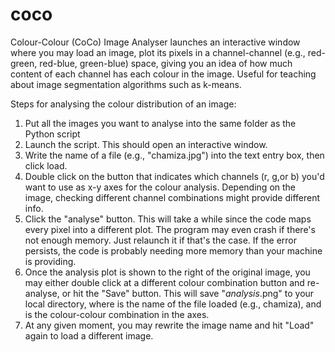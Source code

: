 # coco
Colour-Colour (CoCo) Image Analyser launches an interactive window where you may load an image, plot its pixels in a
channel-channel (e.g., red-green, red-blue, green-blue) space, giving you an idea of how much content of each channel has
each colour in the image. Useful for teaching about image segmentation algorithms such as k-means.


Steps for analysing the colour distribution of an image:
1. Put all the images you want to analyse into the same folder as the Python script
2. Launch the script. This should open an interactive window.
3. Write the name of a file (e.g., "chamiza.jpg") into the text entry box, then click load.
4. Double click on the button that indicates which channels (r, g,or b) you'd want to use as x-y axes for the colour analysis.
    Depending on the image, checking different channel combinations might provide different info.
5. Click the "analyse" button. This will take a while since the code maps every pixel into a different plot. The program may even
    crash if there's not enough memory. Just relaunch it if that's the case. If the error persists, the code is probably needing more
    memory than your machine is providing.
6. Once the analysis plot is shown to the right of the original image, you may either double click at a different colour combination
    button and re-analyse, or hit the "Save" button. This will save "<filename>_analysis_<axes>.png" to your local
    directory, where <filename> is the name of the file loaded (e.g., chamiza), and <axes> is the colour-colour combination in the axes.
7. At any given moment, you may rewrite the image name and hit "Load" again to load a different image.
